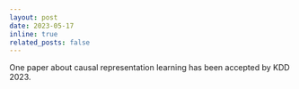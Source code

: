 ```yaml
---
layout: post
date: 2023-05-17
inline: true
related_posts: false
---
```


One paper about causal representation learning has been accepted by KDD 2023.
